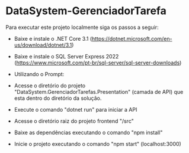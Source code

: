 # DataSystem-GerenciadorTarefa
Para executar este projeto localmente siga os passos a seguir:

- Baixe e instale o .NET Core 3.1
(https://dotnet.microsoft.com/en-us/download/dotnet/3.1)

- Baixe e instale o SQL Server Express 2022
(https://www.microsoft.com/pt-br/sql-server/sql-server-downloads)

- Utilizando o Prompt:

- Acesse o diretório do projeto "DataSystem.GerenciadorTarefas.Presentation" (camada de API) que esta dentro do
diretório da solução.

- Execute o comando "dotnet run" para iniciar a API

- Acesse o diretório raiz do projeto frontend "/src"

- Baixe as dependências executando o comando "npm install"

- Inicie o projeto executando o comando "npm start" (localhost:3000)

